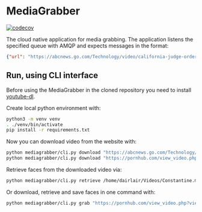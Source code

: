 # MediaGrabber

[![codecov](https://codecov.io/gh/dairlair/mediagrabber/branch/master/graph/badge.svg?token=P76Zts58lp)](undefined)

The cloud native application for media grabbing. The application listens the specified queue with AMQP and expects messages in the format:
```json
{"url": "https://abcnews.go.com/Technology/video/california-judge-orders-uber-lyft-reclassify-drivers-employees-72302309"}
```

## Run, using CLI interface

Before using the MediaGrabber in the cloned repository you need to install [youtube-dl](https://github.com/ytdl-org/youtube-dl#installation).

Create local python environment with:
```sh
python3 -m venv venv
. ./venv/bin/activate
pip install -r requirements.txt
```

Now you can download video from the website with:
```sh
python mediagrabber/cli.py download "https://abcnews.go.com/Technology/video/california-judge-orders-uber-lyft-reclassify-drivers-employees-72302309"
python mediagrabber/cli.py download "https://pornhub.com/view_video.php?viewkey=ph5fcea9ba0ae13"
```

Retrieve faces from the downloaded video via:
```sh
python mediagrabber/cli.py retrieve /home/dairlair/Videos/Constantine.mkv
```

Or download, retrieve and save faces in one command with:
```sh
python mediagrabber/cli.py grab "https://pornhub.com/view_video.php?viewkey=ph5fcea9ba0ae13" --height=180
```